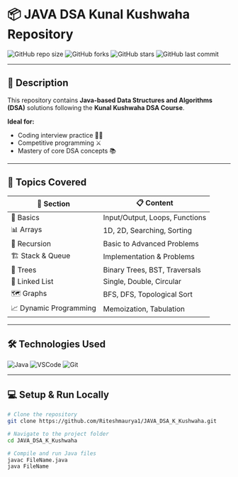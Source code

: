 # 📦 JAVA DSA Kunal Kushwaha Repository

![GitHub repo size](https://img.shields.io/github/repo-size/Riteshmaurya1/JAVA_DSA_K_Kushwaha?color=blue&style=for-the-badge)
![GitHub forks](https://img.shields.io/github/forks/Riteshmaurya1/JAVA_DSA_K_Kushwaha?style=for-the-badge)
![GitHub stars](https://img.shields.io/github/stars/Riteshmaurya1/JAVA_DSA_K_Kushwaha?style=for-the-badge)
![GitHub last commit](https://img.shields.io/github/last-commit/Riteshmaurya1/JAVA_DSA_K_Kushwaha?style=for-the-badge)

---

## 📝 Description

This repository contains **Java-based Data Structures and Algorithms (DSA)** solutions following the **Kunal Kushwaha DSA Course**.

**Ideal for:**

- Coding interview practice 👨‍💻
- Competitive programming ⚔️
- Mastery of core DSA concepts 📚

---

## 🚀 Topics Covered

| 📂 **Section** | 📋 **Content** |
|----------------|----------------|
| 🚀 Basics | Input/Output, Loops, Functions |
| 📊 Arrays | 1D, 2D, Searching, Sorting |
| 🧵 Recursion | Basic to Advanced Problems |
| 🏗️ Stack & Queue | Implementation & Problems |
| 🌲 Trees | Binary Trees, BST, Traversals |
| 🔗 Linked List | Single, Double, Circular |
| 🗺️ Graphs | BFS, DFS, Topological Sort |
| 📈 Dynamic Programming | Memoization, Tabulation |

---

## 🛠️ Technologies Used

![Java](https://img.shields.io/badge/Java-ED8B00?style=for-the-badge&logo=java&logoColor=white)
![VSCode](https://img.shields.io/badge/VSCode-0078d7?style=for-the-badge&logo=visual-studio-code&logoColor=white)
![Git](https://img.shields.io/badge/Git-F05032?style=for-the-badge&logo=git&logoColor=white)

---

## 💻 Setup & Run Locally

```bash
# Clone the repository
git clone https://github.com/Riteshmaurya1/JAVA_DSA_K_Kushwaha.git

# Navigate to the project folder
cd JAVA_DSA_K_Kushwaha

# Compile and run Java files
javac FileName.java
java FileName
